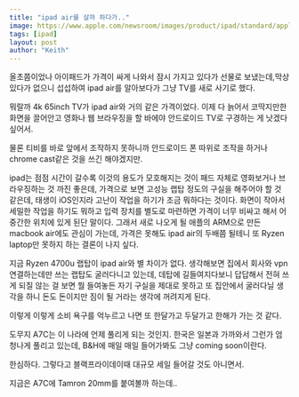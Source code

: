 ```yaml
---
title: "ipad air를 살까 하다가.."
image: https://www.apple.com/newsroom/images/product/ipad/standard/apple_new-ipad-air_new-design_09152020.jpg.news_app_ed.jpg
tags: [ipad]
layout: post
author: "Keith"
---
```


올초쯤이었나 아이패드가 가격이 싸게 나와서 잠시 가지고 있다가 선물로 보냈는데,막상 있다가 없으니 섭섭하여 ipad air를 알아보다가 그냥 TV를 새로 사기로 했다. 

뭐랄까 4k 65inch TV가 ipad air와 거의 같은 가격이었다. 이제 다 늙어서 코딱지만한 화면을 끌어안고 영화나 웹 브라우징을 할 바에야 안드로이드 TV로 구경하는 게 낫겠다 싶어서.

물론 티비를 바로 앞에서 조작하지 못하니까 안드로이드 폰 따위로 조작을 하거나 chrome cast같은 것을 쓰긴 해야겠지만.

ipad는 점점 시간이 갈수록 이것의 용도가 모호해지는 것이 패드 자체로 영화보거나 브라우징하는 것 까진 좋은데, 가격으로 보면 고성능 랩탑 정도의 구실을 해주어야 할 것 같은데, 태생이 iOS인지라 고난이 작업을 하기가 조금 뭐하다는 것이다. 화면이 작아서 세밀한 작업을 하기도 뭐하고 입력 장치를 별도로 마련하면 가격이 너무 비싸고 해서 어중간한 위치에 있게 된단 말이다. 그래서 새로 나오게 될 애플의 ARM으로 만든 macbook air에도 관심이 가는데, 가격은 못해도 ipad air의 두배쯤 될테니 또 Ryzen laptop만 못하지 하는 결론이 나지 싶다.

지금 Ryzen 4700u 랩탑이 ipad air와 별 차이가 없다. 생각해보면 집에서 회사와 vpn 연결하는데만 쓰는 랩탑도 굴러다니고 있는데, 데탑에 길들여지다보니 답답해서 전혀 쓰게 되질 않는 걸 보면 뭘 들여놓든 자기 구실을 제대로 못하고 또 집안에서 굴러다닐 생각을 하니 돈도 돈이지만 짐이 될 거라는 생각에 꺼려지게 된다.

이렇게 이렇게 소비 욕구를 억누르고 나면 또 한달가고 두달가고 한해가 가는 것 같다.

도무지 A7C는 이 나라에 언제 풀리게 되는 것인지. 한국은 일본과 가까와서 그런가 엄청나게 풀리고 있는데, B&H에 매일 매일 들어가봐도 그냥 coming soon이란다. 

한심하다. 그렇다고 블랙프라이데이때 대규모 세일 들어갈 것도 아니면서.

지금은 A7C에 Tamron 20mm를 붙여볼까 하는데..